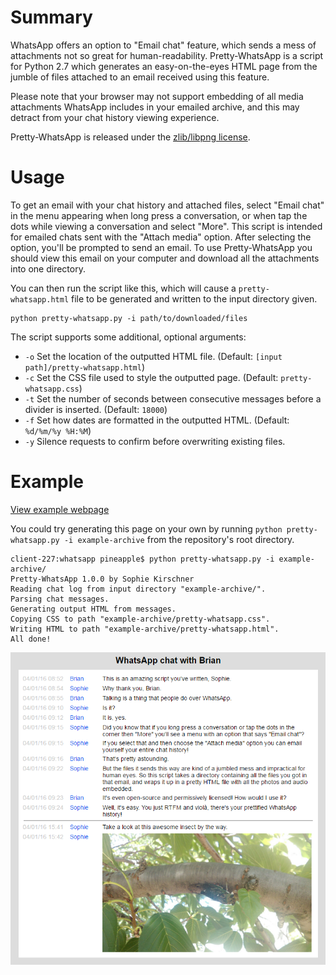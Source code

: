 # Summary

WhatsApp offers an option to "Email chat" feature, which sends a mess of attachments not so great for human-readability. Pretty-WhatsApp is a script for Python 2.7 which generates an easy-on-the-eyes HTML page from the jumble of files attached to an email received using this feature. 

Please note that your browser may not support embedding of all media attachments WhatsApp includes in your emailed archive, and this may detract from your chat history viewing experience.

Pretty-WhatsApp is released under the [zlib/libpng license](license.txt).

# Usage

To get an email with your chat history and attached files, select "Email chat" in the menu appearing when long press a conversation, or when tap the dots while viewing a conversation and select "More". This script is intended for emailed chats sent with the "Attach media" option. After selecting the option, you'll be prompted to send an email. To use Pretty-WhatsApp you should view this email on your computer and download all the attachments into one directory.

You can then run the script like this, which will cause a `pretty-whatsapp.html` file to be generated and written to the input directory given.

``` text
python pretty-whatsapp.py -i path/to/downloaded/files
```

The script supports some additional, optional arguments:

* `-o` Set the location of the outputted HTML file. (Default: `[input path]/pretty-whatsapp.html`)
* `-c` Set the CSS file used to style the outputted page. (Default: `pretty-whatsapp.css`)
* `-t` Set the number of seconds between consecutive messages before a divider is inserted. (Default: `18000`)
* `-f` Set how dates are formatted in the outputted HTML. (Default: `%d/%m/%y %H:%M`)
* `-y` Silence requests to confirm before overwriting existing files.

# Example

[View example webpage](example-archive/pretty-whatsapp.html)

You could try generating this page on your own by running `python pretty-whatsapp.py -i example-archive` from the repository's root directory.

``` text
client-227:whatsapp pineapple$ python pretty-whatsapp.py -i example-archive/
Pretty-WhatsApp 1.0.0 by Sophie Kirschner
Reading chat log from input directory "example-archive/".
Parsing chat messages.
Generating output HTML from messages.
Copying CSS to path "example-archive/pretty-whatsapp.css".
Writing HTML to path "example-archive/pretty-whatsapp.html".
All done!
```

![Screenshot of example webpage](example-archive/example-screenshot.png)
